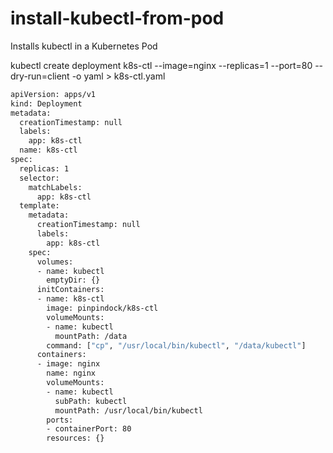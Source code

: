 # install-kubectl-from-pod
Installs kubectl in a Kubernetes Pod

kubectl create deployment k8s-ctl --image=nginx --replicas=1 --port=80 --dry-run=client -o yaml > k8s-ctl.yaml

```sh
apiVersion: apps/v1
kind: Deployment
metadata:
  creationTimestamp: null
  labels:
    app: k8s-ctl
  name: k8s-ctl
spec:
  replicas: 1
  selector:
    matchLabels:
      app: k8s-ctl
  template:
    metadata:
      creationTimestamp: null
      labels:
        app: k8s-ctl
    spec:
      volumes:
      - name: kubectl
        emptyDir: {}
      initContainers:
      - name: k8s-ctl
        image: pinpindock/k8s-ctl
        volumeMounts:
        - name: kubectl
          mountPath: /data
        command: ["cp", "/usr/local/bin/kubectl", "/data/kubectl"]    
      containers:
      - image: nginx
        name: nginx
        volumeMounts:
        - name: kubectl
          subPath: kubectl
          mountPath: /usr/local/bin/kubectl        
        ports:
        - containerPort: 80
        resources: {}
```

